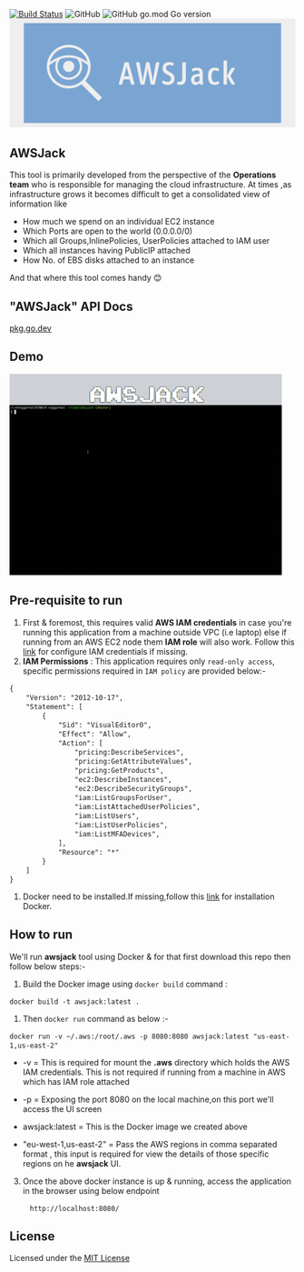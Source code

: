 [![Build Status](https://travis-ci.com/viveknangal/awsjack.svg?branch=master)](https://travis-ci.com/viveknangal/awsjack)
![GitHub](https://img.shields.io/github/license/viveknangal/awsjack?style=plastic)
![GitHub go.mod Go version](https://img.shields.io/github/go-mod/go-version/viveknangal/awsjack?style=plastic)
![picture](static/images/awsjack.png)


## AWSJack
This tool is primarily developed from the perspective of the **Operations team** who is responsible for managing the cloud infrastructure.  At times ,as infrastructure grows  it becomes difficult to get a consolidated view of information like 
- How much we spend on an individual EC2 instance
- Which Ports are open to the world (0.0.0.0/0)
- Which all Groups,InlinePolicies, UserPolicies attached to IAM user
- Which all instances having  PublicIP attached
- How No. of EBS disks attached to an instance

And that where this tool comes handy :blush:

## "AWSJack" API Docs
[pkg.go.dev](https://pkg.go.dev/github.com/viveknangal/awsjack@v0.2.0/utils?tab=doc)

## Demo
![picture](static/images/aws-jack.gif)

## Pre-requisite to run
1. First & foremost, this requires valid **AWS IAM credentials** in case you're running this application from a machine outside VPC (i.e laptop) else if running from an AWS EC2 node them **IAM role** will also work. Follow this [link](https://docs.aws.amazon.com/cli/latest/userguide/cli-configure-quickstart.html#cli-configure-quickstart-config) for configure IAM credentials if missing.
 1. **IAM Permissions** : This application requires only `read-only access`, specific permissions required in `IAM policy` are provided below:- 
```
{
    "Version": "2012-10-17",
    "Statement": [
        {
            "Sid": "VisualEditor0",
            "Effect": "Allow",
            "Action": [
                "pricing:DescribeServices",
                "pricing:GetAttributeValues",
                "pricing:GetProducts",
                "ec2:DescribeInstances",
                "ec2:DescribeSecurityGroups",
                "iam:ListGroupsForUser",
                "iam:ListAttachedUserPolicies",
                "iam:ListUsers",
                "iam:ListUserPolicies",
                "iam:ListMFADevices",
            ],
            "Resource": "*"
        }
    ]
}
```

1. Docker need to be installed.If missing,follow this [link](https://docs.docker.com/get-docker/) for installation Docker.
 
## How to run


 We'll run **awsjack** tool using Docker & for that first download this repo then follow below steps:-


1. Build the Docker image using `docker build` command :
```
docker build -t awsjack:latest .
```
1. Then `docker run` command as below :-
```
docker run -v ~/.aws:/root/.aws -p 8080:8080 awsjack:latest "us-east-1,us-east-2"
```
- -v  =  This is required for mount the **.aws** directory which holds the AWS IAM credentials. This is not required if running from a machine in AWS which has IAM role attached
- -p  = Exposing the port 8080 on the local machine,on this port we'll access the UI screen
- awsjack:latest  = This is the Docker image we created above

- "eu-west-1,us-east-2"  = Pass the AWS regions in comma separated format , this input is required for view the details of those specific regions on he **awsjack** UI.

3. Once the above docker instance is up & running, access the application in the browser using below endpoint 
```
     http://localhost:8080/
```     
## License
Licensed under the [MIT License](LICENSE)
